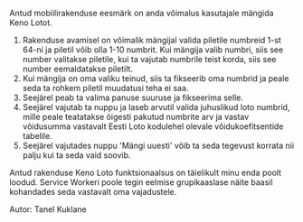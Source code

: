 Antud mobiilirakenduse eesmärk on anda võimalus kasutajale mängida Keno Lotot.

1) Rakenduse avamisel on võimalik mängijal valida piletile numbreid 1-st 64-ni ja piletil võib olla 1-10 numbrit.
Kui mängija valib numbri, siis see number valitakse piletile, kui ta vajutab numbrile teist korda, siis see number eemaldatakse piletilt.
2) Kui mängija on oma valiku teinud, siis ta fikseerib oma numbrid ja peale seda ta rohkem piletil muudatusi teha ei saa.
3) Seejärel peab ta valima panuse suuruse ja fikseerima selle.
4) Seejärel vajutab ta nuppu ja laseb arvutil valida juhuslikud loto numbrid, mille peale teatatakse õigesti pakutud numbrite arv ja vastav
võidusumma vastavalt Eesti Loto kodulehel olevale võidukoefitsentide tabelile.
5) Seejärel vajutades nuppu 'Mängi uuesti' võib ta seda tegevust korrata nii palju kui ta seda vaid soovib.

Antud rakenduse Keno Loto funktsionaalsus on täielikult minu enda poolt loodud. Service Workeri poole tegin eelmise grupikaaslase näite 
baasil kohandades seda vastavalt oma vajadustele.

Autor: Tanel Kuklane
